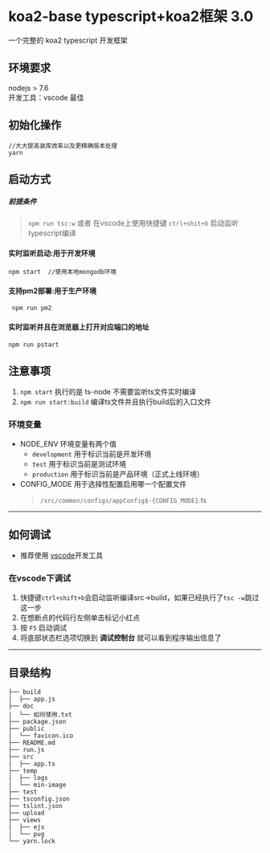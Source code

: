 # koa2-base typescript+koa2框架  **3.0**

一个完整的 koa2 typescript 开发框架  

## 环境要求 

nodejs > 7.6  
开发工具：vscode 最佳    

## 初始化操作

```
//大大提高装库效率以及更精确版本处理 
yarn 
``` 
 
## 启动方式 
##### 前提条件
> `npm run tsc:w` 或者 在vscode上使用快捷键 `ctrl+shit+b` 启动监听 typescript编译

#### 实时监听启动:用于开发环境
```
npm start  //使用本地mongodb环境 
```

#### 支持pm2部署:用于生产环境

```
 npm run pm2 
``` 

#### 实时监听并且在浏览器上打开对应端口的地址

```
npm run pstart
```

## 注意事项 

1. `npm start` 执行的是 ts-node 不需要监听ts文件实时编译
2. `npm run start:build` 编译ts文件并且执行build后的入口文件

### 环境变量

* NODE_ENV 环境变量有两个值
    - `development` 用于标识当前是开发环境
    - `test` 用于标识当前是测试环境
    - `production` 用于标识当前是产品环境（正式上线环境）
* CONFIG_MODE 用于选择性配置启用哪一个配置文件
    > `/src/common/configs/appConfig$-{CONFIG_MODE}`.ts
---

## 如何调试 

- 推荐使用 [vscode](https://code.visualstudio.com)开发工具

### 在vscode下调试

1. 快捷键`ctrl+shift+b`会启动监听编译src->build，如果已经执行了`tsc -w`跳过这一步
2. 在想断点的代码行左侧单击标记小红点
3. 按 `F5` 启动调试 
4. 将底部状态栏选项切换到 **调试控制台** 就可以看到程序输出信息了
---

## 目录结构

```  
├── build
|  ├── app.js 
├── doc
|  └── 如何使用.txt
├── package.json
├── public
|  └── favicon.ico
├── README.md
├── run.js
├── src
|  ├── app.ts 
├── temp
|  ├── logs
|  └── min-image
├── test 
├── tsconfig.json
├── tslint.json
├── upload 
├── views
|  ├── ejs
|  └── pug
└── yarn.lock
```
 